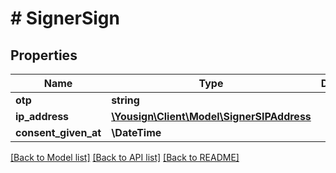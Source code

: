 # # SignerSign

## Properties

Name | Type | Description | Notes
------------ | ------------- | ------------- | -------------
**otp** | **string** |  | [optional]
**ip_address** | [**\Yousign\Client\Model\SignerSIPAddress**](SignerSIPAddress.md) |  |
**consent_given_at** | **\DateTime** |  |

[[Back to Model list]](../../README.md#models) [[Back to API list]](../../README.md#endpoints) [[Back to README]](../../README.md)
